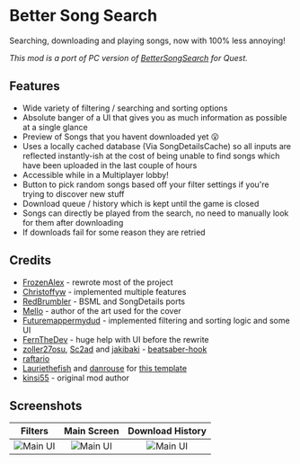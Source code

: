# Better Song Search

Searching, downloading and playing songs, now with 100% less annoying!

*This mod is a port of PC version of [BetterSongSearch](https://github.com/kinsi55/BeatSaber_BetterSongSearch) for Quest.*

## Features

- Wide variety of filtering / searching and sorting options
- Absolute banger of a UI that gives you as much information as possible at a single glance
- Preview of Songs that you havent downloaded yet 😮
- Uses a locally cached database (Via SongDetailsCache) so all inputs are reflected instantly-ish at the cost of being unable to find songs which have been uploaded in the last couple of hours
- Accessible while in a Multiplayer lobby!
- Button to pick random songs based off your filter settings if you're trying to discover new stuff
- Download queue / history which is kept until the game is closed
- Songs can directly be played from the search, no need to manually look for them after downloading
- If downloads fail for some reason they are retried


## Credits

* [FrozenAlex](https://github.com/FrozenAlex) - rewrote most of the project
* [Christoffyw](https://github.com/Christoffyw) - implemented multiple features
* [RedBrumbler](https://github.com/RedBrumbler) - BSML and SongDetails ports
* [Mello](https://www.pixiv.net/en/users/27903714) - author of the art used for the cover
* [Futuremappermydud](https://github.com/Futuremappermydud) - implemented filtering and sorting logic and some UI
* [FernTheDev](https://github.com/Fernthedev) - huge help with UI before the rewrite
* [zoller27osu](https://github.com/zoller27osu), [Sc2ad](https://github.com/Sc2ad) and [jakibaki](https://github.com/jakibaki) - [beatsaber-hook](https://github.com/sc2ad/beatsaber-hook)
* [raftario](https://github.com/raftario) 
* [Lauriethefish](https://github.com/Lauriethefish) and [danrouse](https://github.com/danrouse) for [this template](https://github.com/Lauriethefish/quest-mod-template)
* [kinsi55](https://github.com/kinsi55) - original mod author

## Screenshots

Filters | Main Screen | Download History
:-------------------------:|:-------------------------:|:-------------------------:
![Main UI](screenshots/filters.jpg)  |  ![Main UI](screenshots/main.jpg) |  ![Main UI](screenshots/dlhistory.jpg)

